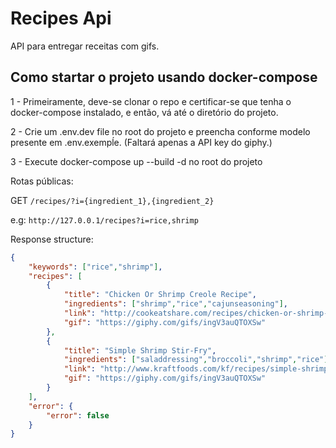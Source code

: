 # Recipes Api

API para entregar receitas com gifs.

## Como startar o projeto usando docker-compose
1 - Primeiramente, deve-se clonar o repo e certificar-se que tenha o docker-compose instalado, e então, vá até o diretório do projeto.

2 - Crie um .env.dev file no root do projeto e preencha conforme modelo presente em .env.exempĺe. (Faltará apenas a API key do giphy.)

3 - Execute docker-compose up --build -d no root do projeto 

Rotas públicas:

GET `/recipes/?i={ingredient_1},{ingredient_2}`

e.g: `http://127.0.0.1/recipes?i=rice,shrimp`

Response structure:
```json
{
    "keywords": ["rice","shrimp"],
    "recipes": [
        {
            "title": "Chicken Or Shrimp Creole Recipe",
            "ingredients": ["shrimp","rice","cajunseasoning"],
            "link": "http://cookeatshare.com/recipes/chicken-or-shrimp-creole-40042",
            "gif": "https://giphy.com/gifs/ingV3auQTOXSw"
        },
        {
            "title": "Simple Shrimp Stir-Fry",
            "ingredients": ["saladdressing","broccoli","shrimp","rice"],
            "link": "http://www.kraftfoods.com/kf/recipes/simple-shrimp-stir-fry-109909.aspx",
            "gif": "https://giphy.com/gifs/ingV3auQTOXSw"
        }
    ],
    "error": {
        "error": false
    }
}
```




